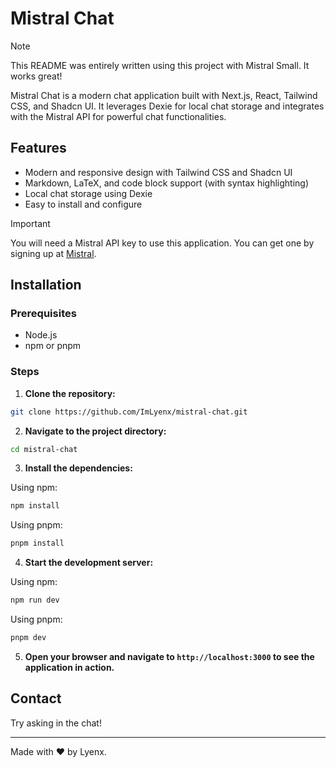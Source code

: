 # Mistral Chat

> [!NOTE]  
> This README was entirely written using this project with Mistral Small. It works great!

Mistral Chat is a modern chat application built with Next.js, React, Tailwind CSS, and Shadcn UI. It leverages Dexie for local chat storage and integrates with the Mistral API for powerful chat functionalities.

## Features

- Modern and responsive design with Tailwind CSS and Shadcn UI
- Markdown, LaTeX, and code block support (with syntax highlighting)
- Local chat storage using Dexie
- Easy to install and configure

> [!IMPORTANT]  
> You will need a Mistral API key to use this application. You can get one by signing up at [Mistral](https://mistral.ai).

## Installation

### Prerequisites

- Node.js
- npm or pnpm

### Steps

1. **Clone the repository:**

```bash
git clone https://github.com/ImLyenx/mistral-chat.git
```

2. **Navigate to the project directory:**

```bash
cd mistral-chat
```

3. **Install the dependencies:**

Using npm:

```bash
npm install
```

Using pnpm:

```bash
pnpm install
```

4. **Start the development server:**

Using npm:

```bash
npm run dev
```

Using pnpm:

```bash
pnpm dev
```

5. **Open your browser and navigate to `http://localhost:3000` to see the application in action.**

## Contact

Try asking in the chat!

---

Made with ❤️ by Lyenx.

